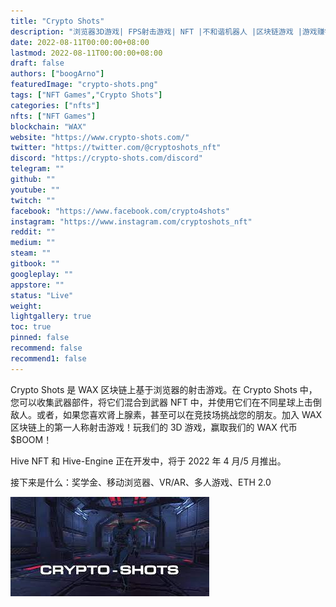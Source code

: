 ```yaml
---
title: "Crypto Shots"
description: "浏览器3D游戏| FPS射击游戏| NFT |不和谐机器人 |区块链游戏 |游戏赚钱 |蜂巢 |蜡"
date: 2022-08-11T00:00:00+08:00
lastmod: 2022-08-11T00:00:00+08:00
draft: false
authors: ["boogArno"]
featuredImage: "crypto-shots.png"
tags: ["NFT Games","Crypto Shots"]
categories: ["nfts"]
nfts: ["NFT Games"]
blockchain: "WAX"
website: "https://www.crypto-shots.com/"
twitter: "https://twitter.com/@cryptoshots_nft"
discord: "https://crypto-shots.com/discord"
telegram: ""
github: ""
youtube: ""
twitch: ""
facebook: "https://www.facebook.com/crypto4shots"
instagram: "https://www.instagram.com/cryptoshots_nft"
reddit: ""
medium: ""
steam: ""
gitbook: ""
googleplay: ""
appstore: ""
status: "Live"
weight: 
lightgallery: true
toc: true
pinned: false
recommend: false
recommend1: false
---
```

<p>Crypto Shots 是 WAX 区块链上基于浏览器的射击游戏。在 Crypto Shots 中，您可以收集武器部件，将它们混合到武器 NFT 中，并使用它们在不同星球上击倒敌人。或者，如果您喜欢肾上腺素，甚至可以在竞技场挑战您的朋友。加入 WAX 区块链上的第一人称射击游戏！玩我们的 3D 游戏，赢取我们的 WAX 代币 $BOOM！</p>
<p>Hive NFT 和 Hive-Engine 正在开发中，将于 2022 年 4 月/5 月推出。</p>
<p>接下来是什么：奖学金、移动浏览器、VR/AR、多人游戏、ETH 2.0</p>

![download](download.jpg)
